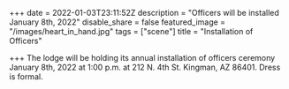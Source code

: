 +++
date = 2022-01-03T23:11:52Z
description = "Officers will be installed January 8th, 2022"
disable_share = false
featured_image = "/images/heart_in_hand.jpg"
tags = ["scene"]
title = "Installation of Officers"

+++
The lodge will be holding its annual installation of officers ceremony January 8th, 2022 at 1:00 p.m. at 212 N. 4th St. Kingman, AZ 86401.  Dress is formal.
